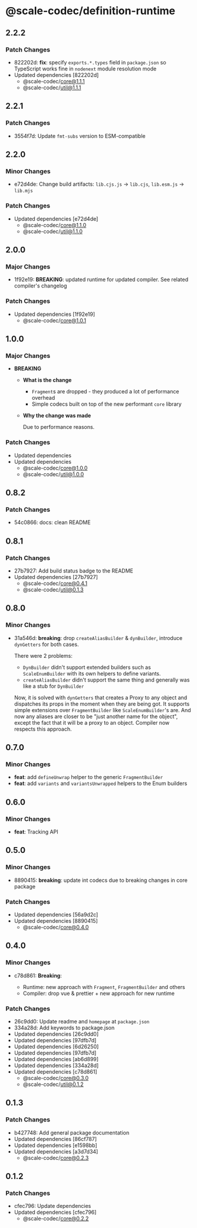 # @scale-codec/definition-runtime

## 2.2.2

### Patch Changes

- 822202d: **fix**: specify `exports.*.types` field in `package.json` so TypeScript works fine in `nodenext` module resolution mode
- Updated dependencies [822202d]
  - @scale-codec/core@1.1.1
  - @scale-codec/util@1.1.1

## 2.2.1

### Patch Changes

- 3554f7d: Update `fmt-subs` version to ESM-compatible

## 2.2.0

### Minor Changes

- e72d4de: Change build artifacts: `lib.cjs.js` → `lib.cjs`, `lib.esm.js` → `lib.mjs`

### Patch Changes

- Updated dependencies [e72d4de]
  - @scale-codec/core@1.1.0
  - @scale-codec/util@1.1.0

## 2.0.0

### Major Changes

- 1f92e19: **BREAKING**: updated runtime for updated compiler. See related compiler's changelog

### Patch Changes

- Updated dependencies [1f92e19]
  - @scale-codec/core@1.0.1

## 1.0.0

### Major Changes

- **BREAKING**

  - **What is the change**

    - `Fragment`s are dropped - they produced a lot of performance overhead
    - Simple codecs built on top of the new performant `core` library

  - **Why the change was made**

    Due to performance reasons.

### Patch Changes

- Updated dependencies
- Updated dependencies
  - @scale-codec/core@1.0.0
  - @scale-codec/util@1.0.0

## 0.8.2

### Patch Changes

- 54c0866: docs: clean README

## 0.8.1

### Patch Changes

- 27b7927: Add build status badge to the README
- Updated dependencies [27b7927]
  - @scale-codec/core@0.4.1
  - @scale-codec/util@0.1.3

## 0.8.0

### Minor Changes

- 31a546d: **breaking**: drop `createAliasBuilder` & `dynBuilder`, introduce `dynGetters` for both cases.

  There were 2 problems:

  - `DynBuilder` didn't support extended builders such as `ScaleEnumBuilder` with its own helpers to define variants.
  - `createAliasBuilder` didn't support the same thing and generally was like a stub for `DynBuilder`

  Now, it is solved with `dynGetters` that creates a Proxy to any object and dispatches its props in the moment when they are being got. It supports simple extensions over `FragmentBuilder` like `ScaleEnumBuilder`'s are. And now any aliases are closer to be "just another name for the object", except the fact that it will be a proxy to an object. Compiler now respects this approach.

## 0.7.0

### Minor Changes

- **feat**: add `defineUnwrap` helper to the generic `FragmentBuilder`
- **feat**: add `variants` and `variantsUnwrapped` helpers to the Enum builders

## 0.6.0

### Minor Changes

- **feat**: Tracking API

## 0.5.0

### Minor Changes

- 8890415: **breaking**: update int codecs due to breaking changes in core package

### Patch Changes

- Updated dependencies [56a9d2c]
- Updated dependencies [8890415]
  - @scale-codec/core@0.4.0

## 0.4.0

### Minor Changes

- c78d861: **Breaking**:

  - Runtime: new approach with `Fragment`, `FragmentBuilder` and others
  - Compiler: drop vue & prettier + new approach for new runtime

### Patch Changes

- 26c9dd0: Update readme and `homepage` at `package.json`
- 334a28d: Add keywords to package.json
- Updated dependencies [26c9dd0]
- Updated dependencies [97dfb7d]
- Updated dependencies [6d26250]
- Updated dependencies [97dfb7d]
- Updated dependencies [ab6d899]
- Updated dependencies [334a28d]
- Updated dependencies [c78d861]
  - @scale-codec/core@0.3.0
  - @scale-codec/util@0.1.2

## 0.1.3

### Patch Changes

- b427748: Add general package documentation
- Updated dependencies [86cf787]
- Updated dependencies [e1598bb]
- Updated dependencies [a3d7d34]
  - @scale-codec/core@0.2.3

## 0.1.2

### Patch Changes

- cfec796: Update dependencies
- Updated dependencies [cfec796]
  - @scale-codec/core@0.2.2
